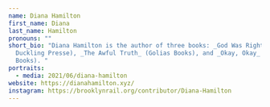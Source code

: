 ```yaml
---
name: Diana Hamilton
first_name: Diana
last_name: Hamilton
pronouns: ""
short_bio: "Diana Hamilton is the author of three books: _God Was Right_ (Ugly
  Duckling Presse), _The Awful Truth_ (Golias Books), and _Okay, Okay_ (Truck
  Books). "
portraits:
  - media: 2021/06/diana-hamilton
website: https://dianahamilton.xyz/
instagram: https://brooklynrail.org/contributor/Diana-Hamilton
---
```

